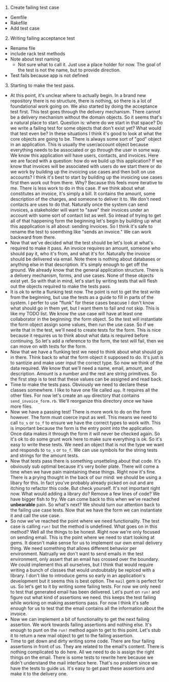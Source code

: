 1. Create failing test case
  * Gemfile
  * Rakefile
  * Add test case

2. Writing failing acceptance test
  * Rename file
  * include rack test methods
  * Note about test naming
    - Not sure what to call it. Just use a place holder for now. The
      goal of the test is not the name, but to provide direction.
  * Test fails because app is not defined

3. Starting to make the test pass.
  * At this point, it's unclear where to actually begin. In a brand
    new repository there is no structure, there is nothing, so there
    is a lot of foundational work going on. We also started by doing
    the acceptance test first. This test goes through the delivery
    mechanism. There cannot be a delivery mechanism without the domain
    objects. So it seems that's a natural place to start. Question is:
    where do we start in that space? Do we write a failing test for
    some objects that don't exist yet? What would that test even be?
    In these situations I think it's good to look at what the core
    objects are going to be. There is always some sort of "god" object
    in an application. This is usually the user/account object because
    everything needs to be associated or go through the user in some
    way. We know this application will have users, contacts, and
    invoices. Here we are faced with a question: how do we build up
    this application? If we know that invoices will be associated with
    users do we start there or do we work by building up the invoicing
    use cases and then bolt on use accounts? I think it's best to
    start by building up the invoicing use cases first then work out
    from there. Why? Because this feels more iterative to me. There is
    less work to do in this case. If we think about what constitutes
    an invoice, it's simply a bill. It contains the amount, some
    description of the charges, and someone to deliver it to. We don't
    need contacts are uses to do that. Naturally once the system can
    send invoices, a stakeholder will want to "save" their invoices
    under an account with some sort of contact list as well. So intead
    of trying to get all of that happening form the beginning let's
    begin by building up what this appplication is all about: sending
    invoices. So I think it's safe to rename the test to soemthing
    like "sends an invoice." We can work backward from there.
  * Now that we've decided what the test should be let's look at
    what's required to make it pass. An invoice requires an amount,
    someone who should pay it, who it's from, and what it's for.
    Naturally the invoice should be delivered via email. Note there is
    nothing about databases or anything else in that description. It's
    simply enough to get off the ground. We already know that the
    general application structure. There is a delivery mechanism,
    forms, and use cases. None of these objects exist yet. So with
    that in mind, let's start by writing tests that will flesh out the
    objects required to make the tests pass.
  * It is ok to write a flunking test now. The point is not to get the
    test write from the beginning, but use the tests as a guide to
    fill in parts of the system. I perfer to use "flunk" for these
    cases beacuse I don't know what should go in them yet, but I want
    them to fail and not skip. This is like my TODO list.
    We know the use case will have at least one collaborator in the
    beginning: the form object. So the test will instantiate the form
    object assign some values, then run the use case. So if we write
    that in the test, we'll need to create tests for the form. This is
    nice because it requires us to think about what data is required
    before continuing. So let's add a reference to the form, the test
    will fail, then we can move on with tests for the form.
  * Now that we have a flunking test we need to think about what
    should go in there. Think back to what the form object it supposed
    to do. It's just is to santizie and make user input the correct
    type. So now we think of the data required. We know that we'll
    need a name, email, amount, and description. Amount is a number
    and the rest are string primitives. So the first step is to test
    that these values can be assigned and read back.
  * Time to make the tests pass. Obviously we need to declare these
    classes somewhere. I like to have one file called `app`. It
    requires all the other files. For now let's create an `app`
    directory that contains `send_invoice_form.rb`. We'll reorganize
    this directory once we have more files.
  * Now we have a passing test! There is more work to do on the form
    however. The form must coerce input as well. This means we need to
    call `to_s` or `to_f` to ensure we have the correct types to work
    with. This is important because the form is the entry point into
    the application. Once data makes it through the form it will never
    be checked again. So it's ok to do some grunt work here to make
    sure everything is ok. So it's easy to write these tests. We need
    an object that is not the type we want and responds to `to_s` or
    `to_f`. We can use symbols for the string tests and strings for
    the amount tests.
  * Now that tests pass there is something unsetteling about that
    code. It's obviously sub optimal because it's very boiler plate.
    There will come a time when we have pain maintaining these things.
    Right now it's fine. There is a prying thought in the back of our
    mind: we should be using a libary for this. In fact you've
    probably already picked on out and are itching to refactor this
    code. But check yourself. It's not important right now. What would
    adding a library do? Remove a few lines of code? We have bigger
    fish to fry. We can come back to this when we've reached
    **unbearable** pain. So what's next? We should turn our attention
    back to the failing use case tests. Now that we have the form we
    can instantiate it and call the use case.
  * So now we've reached the point where we need functionality. The
    test case is calling `run!` but the method is undefined. What goes
    on in this method? Well all the things to be honest. Right now
    we're only focused on sending email. This is the point where we
    need to start looking at gems. It doesn't make sense for us to
    implement our own email delivery thing. We need something that
    allows different behavior per environment. Natrually we don't want
    to send emails in the test environment, only assert that an email
    has crossed over the boundary. We could implement this all
    ourselves, but I think that would require writing a bunch of
    classes that would undoubtably be replced with a library. I don't
    like to introduce gems so early in an application's development
    but it seems this is best option. The `mail` gem is perfect for
    us. So let's get to it by writing some failing tests. For now we
    only need to test that generated email has been delivered. Let's
    punt on `run!` and figure out what kind of assertions we need.
    this keeps the test failing while working on making assertions
    pass. For now I think it's safe enough for us to test that the
    email contains all the information about the invoice.
  * Now we can implement a bit of functionality to get the next
    failing assertion. We work towards failing assertions and nothing
    else. It's enough to punt on the `run!` method again to get to
    this point. Let's stub it to return a new mail object to get to
    the failing assertion.
  * Time to get down and dirty writing some code. There are four
    failing assertions in front of us. They are related to the email's
    content. There is nothing complicated to do here. All we need to
    do is assign the right things on the email. There is some tests to
    rewrite here because we didn't understand the mail interface here.
    That's no problem since we have the tests to guide us. It's easy
    to get past these assertions and make it to the delivery one.


